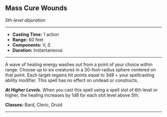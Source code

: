 ﻿## Mass Cure Wounds
*5th-level abjuration*
___
- **Casting Time:** 1 action
- **Range:** 60 feet
- **Components:** V, S
- **Duration:** Instantaneous

---
A wave of healing energy washes out from a point of your choice within range. Choose up to six creatures in a 30-foot-radius sphere centered on that point. Each target regains hit points equal to 3d8 + your spellcasting ability modifier. This spell has no effect on undead or constructs.

***At Higher Levels.*** When you cast this spell using a spell slot of 6th level or higher, the healing increases by 1d8 for each slot level above 5th.

**Classes:** Bard, Cleric, Druid


---

